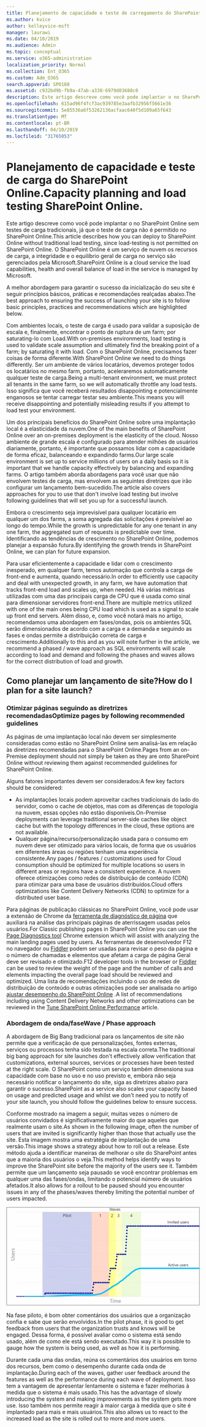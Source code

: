 ```yaml
---
title: Planejamento de capacidade e teste de carregamento do SharePoint Online
ms.author: kvice
author: kelleyvice-msft
manager: laurawi
ms.date: 04/10/2019
ms.audience: Admin
ms.topic: conceptual
ms.service: o365-administration
localization_priority: Normal
ms.collection: Ent_O365
ms.custom: Adm_O365
search.appverid: SPO160
ms.assetid: c932bd9b-fb9a-47ab-a330-6979d03688c0
description: Este artigo descreve como você pode implantar o no SharePoint Online sem executar testes de carga tradicionais, pois ele não é permitido.
ms.openlocfilehash: 615ad96f4fcf3ac939785e3aafb32956f5661e36
ms.sourcegitcommit: 5e85536a6f53262136acfaac640f5d109a65f643
ms.translationtype: MT
ms.contentlocale: pt-BR
ms.lasthandoff: 04/10/2019
ms.locfileid: "31765053"
---
```

# <a name="capacity-planning-and-load-testing-sharepoint-online"></a><span data-ttu-id="5488b-103">Planejamento de capacidade e teste de carga do SharePoint Online.</span><span class="sxs-lookup"><span data-stu-id="5488b-103">Capacity planning and load testing SharePoint Online.</span></span>

<span data-ttu-id="5488b-104">Este artigo descreve como você pode implantar o no SharePoint Online sem testes de carga tradicionais, já que o teste de carga não é permitido no SharePoint Online.</span><span class="sxs-lookup"><span data-stu-id="5488b-104">This article describes how you can deploy to SharePoint Online without traditional load testing, since load-testing is not permitted on SharePoint Online.</span></span> <span data-ttu-id="5488b-105">O SharePoint Online é um serviço de nuvem os recursos de carga, a integridade e o equilíbrio geral de carga no serviço são gerenciados pela Microsoft.</span><span class="sxs-lookup"><span data-stu-id="5488b-105">SharePoint Online is a cloud service the load capabilities, health and overall balance of load in the service is managed by Microsoft.</span></span>
  
<span data-ttu-id="5488b-106">A melhor abordagem para garantir o sucesso da inicialização do seu site é seguir princípios básicos, práticas e recomendações realçadas abaixo.</span><span class="sxs-lookup"><span data-stu-id="5488b-106">The best approach to ensuring the success of launching your site is to follow basic principles, practices and recommendations which are highlighted below.</span></span>
  
<span data-ttu-id="5488b-107">Com ambientes locais, o teste de carga é usado para validar a suposição de escala e, finalmente, encontrar o ponto de ruptura de um farm; por saturating-lo com Load.</span><span class="sxs-lookup"><span data-stu-id="5488b-107">With on-premises environments, load testing is used to validate scale assumption and ultimately find the breaking point of a farm; by saturating it with load.</span></span> <span data-ttu-id="5488b-108">Com o SharePoint Online, precisamos fazer coisas de forma diferente.</span><span class="sxs-lookup"><span data-stu-id="5488b-108">With SharePoint Online we need to do things differently.</span></span> <span data-ttu-id="5488b-109">Ser um ambiente de vários locatários, devemos proteger todos os locatários no mesmo farm, portanto, aceleraremos automaticamente qualquer teste de carga.</span><span class="sxs-lookup"><span data-stu-id="5488b-109">Being a multi-tenant environment, we must protect all tenants in the same farm, so we will automatically throttle any load tests.</span></span> <span data-ttu-id="5488b-110">Isso significa que você receberá resultados disappointing e potencialmente enganosos se tentar carregar testar seu ambiente.</span><span class="sxs-lookup"><span data-stu-id="5488b-110">This means you will receive disappointing and potentially misleading results if you attempt to load test your environment.</span></span>
  
<span data-ttu-id="5488b-111">Um dos principais benefícios do SharePoint Online sobre uma implantação local é a elasticidade da nuvem.</span><span class="sxs-lookup"><span data-stu-id="5488b-111">One of the main benefits of SharePoint Online over an on-premises deployment is the elasticity of the cloud.</span></span> <span data-ttu-id="5488b-112">Nosso ambiente de grande escala é configurado para atender milhões de usuários diariamente, portanto, é importante que possamos lidar com a capacidade de forma eficaz, balanceando e expandindo farms.</span><span class="sxs-lookup"><span data-stu-id="5488b-112">Our large scale environment is set up to service millions of users on a daily basis so it is important that we handle capacity effectively by balancing and expanding farms.</span></span> <span data-ttu-id="5488b-113">O artigo também aborda abordagens para você usar que não envolvem testes de carga, mas envolvem as seguintes diretrizes que irão configurar um lançamento bem-sucedido.</span><span class="sxs-lookup"><span data-stu-id="5488b-113">The article also covers approaches for you to use that don't involve load testing but involve following guidelines that will set you up for a successful launch.</span></span> 
  
<span data-ttu-id="5488b-114">Embora o crescimento seja imprevisível para qualquer locatário em qualquer um dos farms, a soma agregada das solicitações é previsível ao longo do tempo.</span><span class="sxs-lookup"><span data-stu-id="5488b-114">While the growth is unpredictable for any one tenant in any one farm, the aggregated sum of requests is predictable over time.</span></span> <span data-ttu-id="5488b-115">Identificando as tendências de crescimento no SharePoint Online, podemos planejar a expansão futura.</span><span class="sxs-lookup"><span data-stu-id="5488b-115">By identifying the growth trends in SharePoint Online, we can plan for future expansion.</span></span>
  
<span data-ttu-id="5488b-116">Para usar eficientemente a capacidade e lidar com o crescimento inesperado, em qualquer farm, temos automação que controla a carga de front-end e aumenta, quando necessário.</span><span class="sxs-lookup"><span data-stu-id="5488b-116">In order to efficiently use capacity and deal with unexpected growth, in any farm, we have automation that tracks front-end load and scales up, when needed.</span></span> <span data-ttu-id="5488b-117">Há várias métricas utilizadas com uma das principais carga de CPU que é usada como sinal para dimensionar servidores front-end.</span><span class="sxs-lookup"><span data-stu-id="5488b-117">There are multiple metrics utilized with one of the main ones being CPU load which is used as a signal to scale up front end servers.</span></span> <span data-ttu-id="5488b-118">Além disso, e, como você notará mais no artigo, recomendamos uma abordagem em fases/ondas, pois os ambientes SQL serão dimensionados de acordo com a carga e a demanda e seguindo as fases e ondas permite a distribuição correta de carga e crescimento.</span><span class="sxs-lookup"><span data-stu-id="5488b-118">Additionally to this and as you will note further in the article, we recommend a phased / wave approach as SQL environments will scale according to load and demand and following the phases and waves allows for the correct distribution of load and growth.</span></span> 
  
## <a name="how-do-i-plan-for-a-site-launch"></a><span data-ttu-id="5488b-119">Como planejar um lançamento de site?</span><span class="sxs-lookup"><span data-stu-id="5488b-119">How do I plan for a site launch?</span></span>

### <a name="optimize-pages-by-following-recommended-guidelines"></a><span data-ttu-id="5488b-120">Otimizar páginas seguindo as diretrizes recomendadas</span><span class="sxs-lookup"><span data-stu-id="5488b-120">Optimize pages by following recommended guidelines</span></span>
<span data-ttu-id="5488b-121">As páginas de uma implantação local não devem ser simplesmente consideradas como estão no SharePoint Online sem analisá-las em relação às diretrizes recomendadas para o SharePoint Online.</span><span class="sxs-lookup"><span data-stu-id="5488b-121">Pages from an on-Premise deployment should not simply be taken as they are onto SharePoint Online without reviewing them against recommended guidelines for SharePoint Online.</span></span>

<span data-ttu-id="5488b-122">Alguns fatores importantes devem ser considerados:</span><span class="sxs-lookup"><span data-stu-id="5488b-122">A few key factors should be considered:</span></span>
- <span data-ttu-id="5488b-123">As implantações locais podem aproveitar caches tradicionais do lado do servidor, como o cache de objetos, mas com as diferenças de topologia na nuvem, essas opções não estão disponíveis.</span><span class="sxs-lookup"><span data-stu-id="5488b-123">On-Premise deployments can leverage traditional server-side caches like object cache but with the topology differences in the cloud, these options are not available.</span></span>
- <span data-ttu-id="5488b-124">Qualquer página/recurso/personalização usada para o consumo em nuvem deve ser otimizado para vários locais, de forma que os usuários em diferentes áreas ou regiões tenham uma experiência consistente.</span><span class="sxs-lookup"><span data-stu-id="5488b-124">Any pages / features / customizations used for Cloud consumption should be optimized for multiple locations so users in different areas or regions have a consistent experience.</span></span> <span data-ttu-id="5488b-125">A nuvem oferece otimizações como redes de distribuição de conteúdo (CDN) para otimizar para uma base de usuários distribuídos.</span><span class="sxs-lookup"><span data-stu-id="5488b-125">Cloud offers optimizations like Content Delivery Networks (CDN) to optimize for a distributed user base.</span></span>

<span data-ttu-id="5488b-126">Para páginas de publicação clássicas no SharePoint Online, você pode usar a extensão de Chrome da [ferramenta de diagnóstico de página](https://aka.ms/perftool) que auxiliará na análise das principais páginas de aterrissagem usadas pelos usuários.</span><span class="sxs-lookup"><span data-stu-id="5488b-126">For Classic publishing pages in SharePoint Online you can use the [Page Diagnostics tool](https://aka.ms/perftool) Chrome extension which will assist with analyzing the main landing pages used by users.</span></span>
<span data-ttu-id="5488b-127">As ferramentas de desenvolvedor F12 no navegador ou [Fiddler](https://www.telerik.com/download/fiddler) podem ser usadas para revisar o peso da página e o número de chamadas e elementos que afetam a carga de página Geral deve ser revisado e otimizado.</span><span class="sxs-lookup"><span data-stu-id="5488b-127">F12 developer tools in the browser or [Fiddler](https://www.telerik.com/download/fiddler) can be used to review the weight of the page and the number of calls and elements impacting the overall page load should be reviewed and optimized.</span></span> <span data-ttu-id="5488b-128">Uma lista de recomendações incluindo o uso de redes de distribuição de conteúdo e outras otimizações pode ser analisada no artigo [ajustar desempenho do SharePoint Online](https://aka.ms/tuneSPO) .</span><span class="sxs-lookup"><span data-stu-id="5488b-128">A list of recommendations including using Content Delivery Networks and other optimizations can be reviewed in the [Tune SharePoint Online Performance](https://aka.ms/tuneSPO) article.</span></span>

### <a name="wave--phase-approach"></a><span data-ttu-id="5488b-129">Abordagem de onda/fase</span><span class="sxs-lookup"><span data-stu-id="5488b-129">Wave / Phase approach</span></span>
<span data-ttu-id="5488b-130">A abordagem de Big Bang tradicional para os lançamentos de site não permite que a verificação de que personalizações, fontes externas, serviços ou processos tenha sido testada na escala correta.</span><span class="sxs-lookup"><span data-stu-id="5488b-130">The traditional big bang approach for site launches don't effectively allow verification that customizations, external sources, services or processes have been tested at the right scale.</span></span> <span data-ttu-id="5488b-131">O SharePoint como um serviço também dimensiona sua capacidade com base no uso e no uso previsto e, embora não seja necessário notificar o lançamento do site, siga as diretrizes abaixo para garantir o sucesso.</span><span class="sxs-lookup"><span data-stu-id="5488b-131">SharePoint as a service also scales your capacity based on usage and predicted usage and whilst we don't need you to notify of your site launch, you should follow the guidelines below to ensure success.</span></span>
  
<span data-ttu-id="5488b-132">Conforme mostrado na imagem a seguir, muitas vezes o número de usuários convidados é significativamente maior do que aqueles que realmente usam o site.</span><span class="sxs-lookup"><span data-stu-id="5488b-132">As shown in the following image, often the number of users that are invited is significantly higher than those that actually use the site.</span></span> <span data-ttu-id="5488b-133">Esta imagem mostra uma estratégia de implantação de uma versão.</span><span class="sxs-lookup"><span data-stu-id="5488b-133">This image shows a strategy about how to roll out a release.</span></span> <span data-ttu-id="5488b-134">Este método ajuda a identificar maneiras de melhorar o site do SharePoint antes que a maioria dos usuários o veja.</span><span class="sxs-lookup"><span data-stu-id="5488b-134">This method helps identify ways to improve the SharePoint site before the majority of the users see it.</span></span> <span data-ttu-id="5488b-135">Também permite que um lançamento seja pausado se você encontrar problemas em qualquer uma das fases/ondas, limitando o potencial número de usuários afetados.</span><span class="sxs-lookup"><span data-stu-id="5488b-135">It also allows for a rollout to be paused should you encounter issues in any of the phases/waves thereby limiting the potential number of users impacted.</span></span>
  
![Gráfico mostrando usuários convidados e ativos](media/0bc14a20-9420-4986-b9b9-fbcd2c6e0fb9.png)
  
<span data-ttu-id="5488b-137">Na fase piloto, é bom obter comentários dos usuários que a organização confia e sabe que serão envolvidos.</span><span class="sxs-lookup"><span data-stu-id="5488b-137">In the pilot phase, it is good to get feedback from users that the organization trusts and knows will be engaged.</span></span> <span data-ttu-id="5488b-138">Dessa forma, é possível avaliar como o sistema está sendo usado, além de como ele está sendo executado.</span><span class="sxs-lookup"><span data-stu-id="5488b-138">This way it is possible to gauge how the system is being used, as well as how it is performing.</span></span>
  
<span data-ttu-id="5488b-139">Durante cada uma das ondas, reúna os comentários dos usuários em torno dos recursos, bem como o desempenho durante cada onda de implantação.</span><span class="sxs-lookup"><span data-stu-id="5488b-139">During each of the waves, gather user feedback around the features as well as the performance during each wave of deployment.</span></span> <span data-ttu-id="5488b-140">Isso tem a vantagem de apresentar lentamente o sistema e fazer melhorias à medida que o sistema é mais usado.</span><span class="sxs-lookup"><span data-stu-id="5488b-140">This has the advantage of slowly introducing the system and making improvements as the system gets more use.</span></span> <span data-ttu-id="5488b-141">Isso também nos permite reagir à maior carga à medida que o site é implantado para mais e mais usuários.</span><span class="sxs-lookup"><span data-stu-id="5488b-141">This also allows us to react to the increased load as the site is rolled out to more and more users.</span></span>
